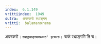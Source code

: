 ```yaml
---
index:  6.1.149
vrittiindex:  1049
sutra:  अपस्करो रथाङ्गम्
vritti:  balamanorama 
---
```


अपस्करो। `स्याद्रथाङ्गमपस्करः' इत्यमरः। `चक्रं रथाङ्गमि'ति च। 

